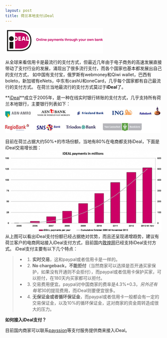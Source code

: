 ```yaml
---
layout: post
title: 荷兰本地支付iDeal
---
```


![荷兰本地支付iDeal](/images/ideal.gif)

从全球来看信用卡是最流行的支付方式，但最近几年由于电子商务的高速发展直接带动了支付行业的发展，涌现出了很多流行支付，而各个国家也基本都发展出自己的支付方式，
如中国有支付宝，俄罗斯有webmoney和Qiwi wallet，巴西有boleto，新加坡有eNets，中东有cashU和oneCard，几乎每个国家都有自己最流行的支付方式。
在荷兰当地最流行的支付方式莫过于**iDeal**了。

**[iDeal](http://www.ideal.nl)**成立于2005年，是一种在线实时银行转账的支付方式，几乎支持所有荷兰本地银行，主要银行列表如下：
![荷兰iDeal支持的银行](/images/ideal_banks.jpg)

目前在荷兰占据大约50%+的市场份额，当地有80%在电商都支持iDeal，下面是iDeal交易增长图：
![iDealiDeal交易增长](/images/ideal_growth.png)
从上图可以看出iDeal支付份额已经占据绝对优势，而且还呈现递增趋势，建议有荷兰客户的电商网站接入iDeal支付方式，目前国内[敦煌网](http://www.dhgate.com)已经支持iDeal支付方式。
iDeal支付主要有以下几个特点：
> -  1. **实时交易**，这和paypal或者信用卡是一样的。
> -  2. **No chargeback，不能拒付**（当然商家可以选择是否开通买家保护，如果没有开通则不会拒付），而paypal或者信用卡保护买家，可以拒付，在180天内买家都可以拒付。
> -  3. 交易费用便宜。paypal对中国商家的费率是4.3%+0.3$，另外还有每笔30$的提现费用，而iDeal则要便宜很多。
> -  4. **无保证金或者循环保证金**，而paypal或者信用卡一般都会有一定的交易保证金，以及10%的循环保证金，这对商家的资金周转造成很大的压力。

**如何接入iDeal支付？**

目前国内商家可以联系[payssion](http://www.payssion.com "海外本地支付")等支付服务提供商来接入iDeal。